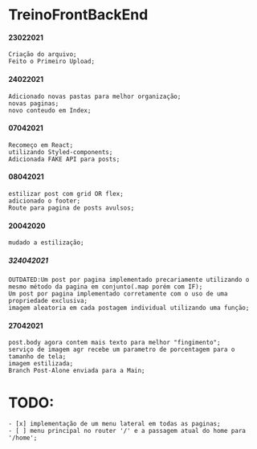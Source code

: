 # TreinoFrontBackEnd
#### 23022021
    Criação do arquivo;
    Feito o Primeiro Upload;
#### 24022021
    Adicionado novas pastas para melhor organização;
    novas paginas;
    novo conteudo em Index;
#### 07042021
    Recomeço em React;
    utilizando Styled-components;
    Adicionada FAKE API para posts;
#### 08042021
    estilizar post com grid OR flex;
    adicionado o footer;
    Route para pagina de posts avulsos;
#### 20042020
    mudado a estilização;
##### 324042021
    OUTDATED:Um post por pagina implementado precariamente utilizando o mesmo método da pagina em conjunto(.map porém com IF);
    Um post por pagina implementado corretamente com o uso de uma propriedade exclusiva;
    imagem aleatoria em cada postagem individual utilizando uma função;
#### 27042021
    post.body agora contem mais texto para melhor "fingimento";
    serviço de imagem agr recebe um parametro de porcentagem para o tamanho de tela;
    imagem estilizada;
    Branch Post-Alone enviada para a Main;

# TODO:
    - [x] implementação de um menu lateral em todas as paginas;
    - [ ] menu principal no router '/' e a passagem atual do home para '/home';
